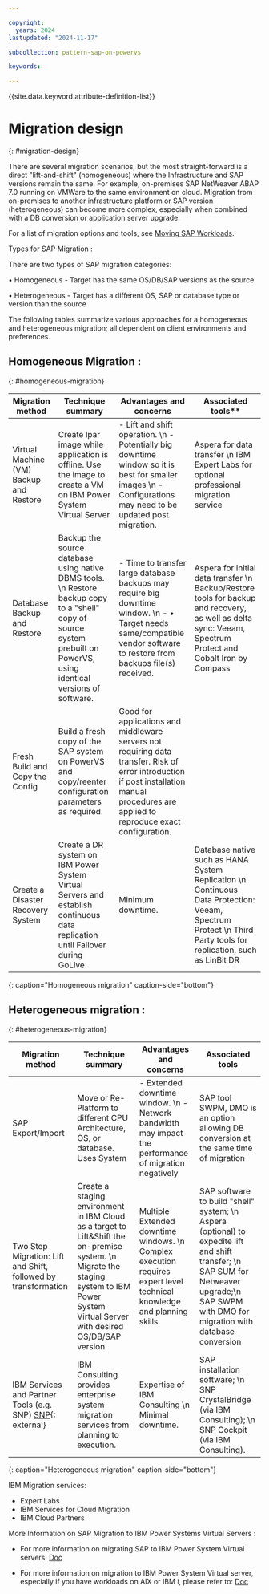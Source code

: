 ```yaml
---

copyright:
  years: 2024
lastupdated: "2024-11-17"

subcollection: pattern-sap-on-powervs

keywords:

---
```


{{site.data.keyword.attribute-definition-list}}

# Migration design
{: #migration-design}

There are several migration scenarios, but the most straight-forward is a
direct "lift-and-shift" (homogeneous) where the Infrastructure and SAP
versions remain the same. For example, on-premises SAP NetWeaver ABAP 7.0
running on VMWare to the same environment on cloud. Migration from
on-premises to another infrastructure platform or SAP version
(heterogeneous) can become more complex, especially when combined with a
DB conversion or application server upgrade.

For a list of migration options and tools, see [Moving SAP Workloads](/docs/sap?topic=sap-faq-moving-sap-workloads#faq-moving-sap-workloads-overview).

Types for SAP Migration : 

There are two types of SAP migration categories:

•	Homogeneous - Target has the same OS/DB/SAP versions as the source.

•	Heterogeneous - Target has a different OS, SAP or database type or version than the source


The following tables summarize various approaches for a homogeneous and
heterogeneous migration; all dependent on client environments and
preferences.

## Homogeneous Migration :
{: #homogeneous-migration}

| Migration method                                       | Technique summary                                                  | Advantages and concerns                                                 | Associated tools**                                                  |
|----|----|----|----|
| Virtual Machine (VM) Backup and Restore                     | Create lpar image while application is offline. Use the image to create a VM on IBM Power System Virtual Server                                                                                  |-	Lift and shift operation. \n  -	Potentially big downtime window so it is best for smaller images \n  -	Configurations may need to be updated post migration. | Aspera for data transfer  \n  IBM Expert Labs for optional professional migration service  |
| Database Backup and Restore                     | Backup the source database using native DBMS tools. \n   Restore backup copy to a "shell" copy of source system prebuilt on PowerVS, using identical versions of software.    |-   Time to transfer large database backups may require big downtime window. \n  -	•	Target needs same/compatible vendor software to restore from backups file(s) received. | Aspera for initial data transfer \n  Backup/Restore tools for backup and recovery, as well as delta sync: Veeam, Spectrum Protect and Cobalt Iron by Compass    |
| Fresh Build and Copy the Config                     | Build a fresh copy of the SAP system on PowerVS and copy/reenter configuration parameters as required.    |Good for applications and middleware servers not requiring data transfer.                                                                                                 Risk of error introduction if post installation manual procedures are applied to reproduce exact configuration. |     |
| Create a Disaster Recovery System                     | Create a DR system on IBM Power System Virtual Servers and establish continuous data replication until Failover during GoLive    |Minimum downtime.  | Database native such as  HANA System Replication  \n  Continuous Data Protection: Veeam, Spectrum Protect \n  Third Party tools for replication, such as LinBit DR     |
{: caption="Homogeneous migration" caption-side="bottom"}

## Heterogeneous migration :
{: #heterogeneous-migration}

| Migration method                                                                    | Technique summary                                                                                                                                   | Advantages and concerns                                                                                           | Associated tools                |
|----|----|----|----|
| SAP Export/Import                       | Move or Re-Platform to different CPU Architecture, OS, or database. Uses System        |-   Extended downtime window.  \n  -  Network bandwidth may impact the performance of migration negatively   | SAP tool SWPM, DMO is an option allowing DB conversion at the same time of migration  |
| Two Step Migration: Lift and Shift, followed by transformation                     | Create a staging environment in IBM Cloud as a target to Lift&Shift  the on-premise system. \n  Migrate the staging system to IBM Power System Virtual Server with desired OS/DB/SAP version  |Multiple Extended downtime windows.  \n   Complex execution requires expert level technical knowledge and planning skills | SAP software to build "shell" system;  \n Aspera (optional) to expedite lift and shift transfer; \n  SAP SUM for Netweaver upgrade;\n SAP SWPM with DMO for migration with database conversion  |
| IBM Services and Partner Tools (e.g. SNP) [SNP](https://www.snpgroup.com){: external}                     | IBM Consulting provides enterprise system migration services from planning to execution.     | Expertise of IBM Consulting  \n  Minimal downtime. | SAP installation software;  \n SNP CrystalBridge (via IBM Consulting); \n SNP Cockpit (via IBM Consulting).  |
{: caption="Heterogeneous migration" caption-side="bottom"}

IBM Migration services:

*	Expert Labs  
* IBM Services for Cloud Migration 
* IBM Cloud Partners 


More Information on SAP Migration to IBM Power Systems Virtual Servers : 

- For more information on migrating SAP to IBM Power System Virtual servers: [Doc](https://cloud.ibm.com/docs/sap?topic=sap-sapmig-overview)

- For more information on migration to IBM Power System Virtual server, especially if you have workloads on AIX or IBM i, please refer to: 
[Doc](https://cloud.ibm.com/docs/power-iaas?topic=power-iaas-system-migration)
